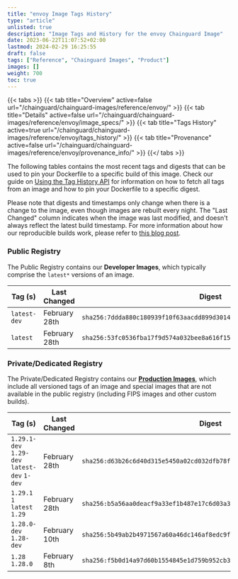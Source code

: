 ```yaml
---
title: "envoy Image Tags History"
type: "article"
unlisted: true
description: "Image Tags and History for the envoy Chainguard Image"
date: 2023-06-22T11:07:52+02:00
lastmod: 2024-02-29 16:25:55
draft: false
tags: ["Reference", "Chainguard Images", "Product"]
images: []
weight: 700
toc: true
---
```


{{< tabs >}}
{{< tab title="Overview" active=false url="/chainguard/chainguard-images/reference/envoy/" >}}
{{< tab title="Details" active=false url="/chainguard/chainguard-images/reference/envoy/image_specs/" >}}
{{< tab title="Tags History" active=true url="/chainguard/chainguard-images/reference/envoy/tags_history/" >}}
{{< tab title="Provenance" active=false url="/chainguard/chainguard-images/reference/envoy/provenance_info/" >}}
{{</ tabs >}}

The following tables contains the most recent tags and digests that can be used to pin your Dockerfile to a specific build of this image. Check our guide on [Using the Tag History API](/chainguard/chainguard-images/using-the-tag-history-api/) for information on how to fetch all tags from an image and how to pin your Dockerfile to a specific digest.

Please note that digests and timestamps only change when there is a change to the image, even though images are rebuilt every night. The "Last Changed" column indicates when the image was last modified, and doesn't always reflect the latest build timestamp. For more information about how our reproducible builds work, please refer to [this blog post](https://www.chainguard.dev/unchained/reproducing-chainguards-reproducible-image-builds).

### Public Registry
The Public Registry contains our **Developer Images**, which typically comprise the `latest*` versions of an image.

| Tag (s)       | Last Changed  | Digest                                                                    |
|---------------|---------------|---------------------------------------------------------------------------|
|  `latest-dev` | February 28th | `sha256:7ddda880c180939f10f63aacdd899d3014c50fc17e5124084b3a2ee7d41ebd7c` |
|  `latest`     | February 28th | `sha256:53fc0536fba17f9d574a032bee8a616f158eeaa8a1e3797a1c1f633e83d0317d` |


### Private/Dedicated Registry
The Private/Dedicated Registry contains our **[Production Images](https://www.chainguard.dev/chainguard-images)**, which include all versioned tags of an image and special images that are not available in the public registry (including FIPS images and other custom builds).

| Tag (s)                                       | Last Changed  | Digest                                                                    |
|-----------------------------------------------|---------------|---------------------------------------------------------------------------|
|  `1.29.1-dev` `1.29-dev` `latest-dev` `1-dev` | February 28th | `sha256:d63b26c6d40d315e5450a02cd032dfb78f8e401919c3f0a41f9b4f913f7ca2a6` |
|  `1.29.1` `1` `latest` `1.29`                 | February 28th | `sha256:b5a56aa0deacf9a33ef1b487e17c6d03a30f6df1f577be2bc301a690869716de` |
|  `1.28.0-dev` `1.28-dev`                      | February 10th | `sha256:5b49ab2b4971567a60a46dc146af8edc9f9d0452bd97504168b8711f8ccfb43b` |
|  `1.28` `1.28.0`                              | February 8th  | `sha256:f5b0d14a97d60b1554845e1d759b952cb31a5dbc0c9cc6111cedfff6c6942df5` |

